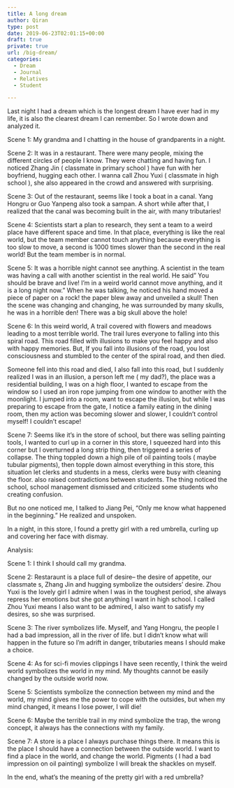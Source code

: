 ```yaml
---
title: A long dream
author: Qiran
type: post
date: 2019-06-23T02:01:15+00:00
draft: true
private: true
url: /big-dream/
categories:
  - Dream
  - Journal
  - Relatives
  - Student

---
```

Last night I had a dream which is the longest dream I have ever had in my life, it is also the clearest dream I can remember. So I wrote down and analyzed it.

Scene 1: My grandma and I chatting in the house of grandparents in a night.

Scene 2: It was in a restaurant. There were many people, mixing the different circles of people I know. They were chatting and having fun. I noticed Zhang Jin ( classmate in primary school ) have fun with her boyfriend, hugging each other. I wanna call Zhou Yuxi ( classmate in high school ), she also appeared in the crowd and answered with surprising.

Scene 3: Out of the restaurant, seems like I took a boat in a canal. Yang Hongru or Guo Yanpeng also took a sampan. A short while after that, I realized that the canal was becoming built in the air, with many tributaries!

Scene 4: Scientists start a plan to research, they sent a team to a weird place have different space and time. In that place, everything is like the real world, but the team member cannot touch anything because everything is too slow to move, a second is 1000 times slower than the second in the real world! But the team member is in normal.

Scene 5: It was a horrible night cannot see anything. A scientist in the team was having a call with another scientist in the real world. He said&#8221; You should be brave and live! I&#8217;m in a weird world cannot move anything, and it is a long night now.&#8221; When he was talking, he noticed his hand moved a piece of paper on a rock! the paper blew away and unveiled a skull! Then the scene was changing and changing, he was surrounded by many skulls, he was in a horrible den! There was a big skull above the hole!

Scene 6: In this weird world, A trail covered with flowers and meadows leading to a most terrible world. The trail lures everyone to falling into this spiral road. This road filled with illusions to make you feel happy and also with happy memories. But, If you fall into illusions of the road, you lost consciousness and stumbled to the center of the spiral road, and then died.

Someone fell into this road and died, I also fall into this road, but I suddenly realized I was in an illusion, a person left me ( my dad?), the place was a residential building, I was on a high floor, I wanted to escape from the window so I used an iron rope jumping from one window to another with the moonlight. I jumped into a room, want to escape the illusion, but while I was preparing to escape from the gate, I notice a family eating in the dining room, then my action was becoming slower and slower, I couldn&#8217;t control myself! I couldn&#8217;t escape!

Scene 7: Seems like it&#8217;s in the store of school, but there was selling painting tools, I wanted to curl up in a corner in this store, I squeezed hard into this corner but I overturned a long strip thing, then triggered a series of collapse. The thing toppled down a high pile of oil painting tools ( maybe tubular pigments), then topple down almost everything in this store, this situation let clerks and students in a mess, clerks were busy with cleaning the floor. also raised contradictions between students. The thing noticed the school, school management dismissed and criticized some students who creating confusion.

But no one noticed me, I talked to Jiang Pei, &#8220;Only me know what happened in the beginning.&#8221; He realized and unspoken.

In a night, in this store, I found a pretty girl with a red umbrella, curling up and covering her face with dismay.

Analysis:

Scene 1: I think I should call my grandma.

Scene 2: Restaraunt is a place full of desire&#8211; the desire of appetite, our classmate s, Zhang Jin and hugging symbolize the outsiders&#8217; desire. Zhou Yuxi is the lovely girl I admire when I was in the toughest period, she always repress her emotions but she got anything I want in high school. I called Zhou Yuxi means I also want to be admired, I also want to satisfy my desires, so she was surprised.

Scene 3: The river symbolizes life. Myself, and Yang Hongru, the people I had a bad impression, all in the river of life. but I didn&#8217;t know what will happen in the future so I&#8217;m adrift in danger, tributaries means I should make a choice.

Scene 4: As for sci-fi movies clippings I have seen recently, I think the weird world symbolizes the world in my mind. My thoughts cannot be easily changed by the outside world now.

Scene 5: Scientists symbolize the connection between my mind and the world, my mind gives me the power to cope with the outsides, but when my mind changed, it means I lose power, I will die!

Scene 6: Maybe the terrible trail in my mind symbolize the trap, the wrong concept, it always has the connections with my family.

Scene 7: A store is a place I always purchase things there. It means this is the place I should have a connection between the outside world. I want to find a place in the world, and change the world. Pigments ( I had a bad impression on oil painting) symbolize I will break the shackles on myself.

In the end, what&#8217;s the meaning of the pretty girl with a red umbrella?